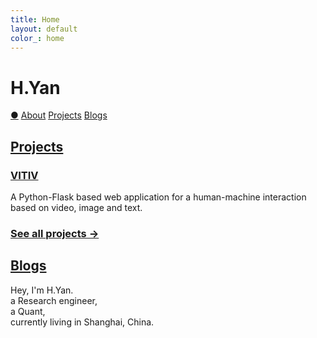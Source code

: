 ```yaml
---
title: Home
layout: default
color_: home
---
```


<r-grid class="main" columns=6 columns-s=4 columns-xs=2>

<r-cell order="-10" span=4 span-s=2>
    <h1>H.Yan</h1>
</r-cell>

<r-cell order="-9" class="menu" span=2 span-s=2>
    <div class='focus0'>
    <a href="/">&#x25CF;</a>
    <a href="/about/">About</a>
    <a href="/project/">Projects</a>
    <a href="/blog/">Blogs</a>
    </div>
</r-cell>

<r-cell span=2>
<h2 class="margin-b-4"><a href="/project/">Projects</a></h2>

<h3><a href="/vitiv/">VITIV</a></h3>
<p>A Python-Flask based web application for a human-machine interaction based on video, image and text.
</p>

<h3><a href="/project/" class="dimmed">See all projects &rarr;</a></h3>
</r-cell>

<r-cell order-s="-1" order-xs="-1" span=2>
    <h2 class="margin-b-4"><a href="/blog/">Blogs</a></h2>

</r-cell>

<r-cell class="intro" order-s="-2" order-xs="-2" span=2 span-s=3 span-xs=row>
    <p>
    Hey, I'm H.Yan. <br>
    a Research engineer, <br> 
    a Quant,<br>
    currently living in Shanghai, China.<br>
    </p>
    <!-- <div class="quick-links">
    <a href="https:/">
        AaBbCc123<br>
        The Inter typeface family &rarr;
    </a>
    <a href="https://shop./">Buy a nice poster &rarr;</a>
    </div> -->
</r-cell>

</r-grid>